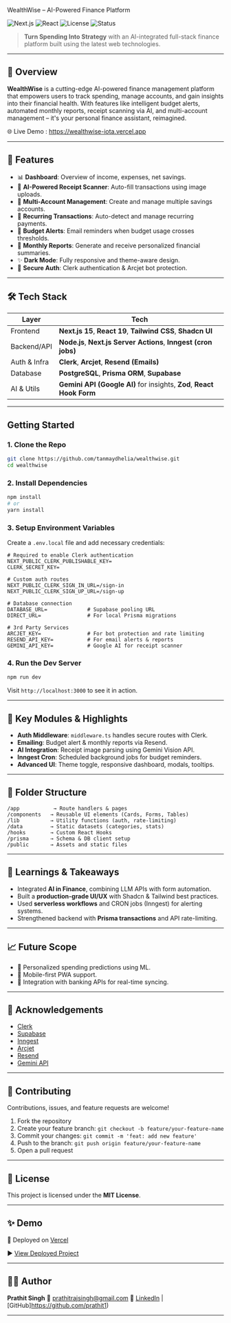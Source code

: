 WealthWise – AI-Powered Finance Platform

![Next.js](https://img.shields.io/badge/Next.js-15-blue)
![React](https://img.shields.io/badge/React-19-blue)
![License](https://img.shields.io/badge/license-MIT-green)
![Status](https://img.shields.io/badge/status-active-brightgreen)

> **Turn Spending Into Strategy** with an AI-integrated full-stack finance platform built using the latest web technologies.


---

## 🚀 Overview

**WealthWise** is a cutting-edge AI-powered finance management platform that empowers users to track spending, manage accounts, and gain insights into their financial health. With features like intelligent budget alerts, automated monthly reports, receipt scanning via AI, and multi-account management – it's your personal finance assistant, reimagined.

🌐 Live Demo : https://wealthwise-iota.vercel.app

---

## 🧠 Features

- 📊 **Dashboard**: Overview of income, expenses, net savings.
- 🧾 **AI-Powered Receipt Scanner**: Auto-fill transactions using image uploads.
- 💼 **Multi-Account Management**: Create and manage multiple savings accounts.
- 🔁 **Recurring Transactions**: Auto-detect and manage recurring payments.
- 🔔 **Budget Alerts**: Email reminders when budget usage crosses thresholds.
- 📅 **Monthly Reports**: Generate and receive personalized financial summaries.
- ✨ **Dark Mode**: Fully responsive and theme-aware design.
- 🔐 **Secure Auth**: Clerk authentication & Arcjet bot protection.

---

## 🛠️ Tech Stack

| Layer        | Tech                                                                 |
|--------------|----------------------------------------------------------------------|
| Frontend     | **Next.js 15**, **React 19**, **Tailwind CSS**, **Shadcn UI**        |
| Backend/API  | **Node.js**, **Next.js Server Actions**, **Inngest (cron jobs)**     |
| Auth & Infra | **Clerk**, **Arcjet**, **Resend (Emails)**                           |
| Database     | **PostgreSQL**, **Prisma ORM**, **Supabase**                         |
| AI & Utils   | **Gemini API (Google AI)** for insights, **Zod**, **React Hook Form**|

---

## Getting Started

### 1. Clone the Repo

```bash
git clone https://github.com/tanmaydhelia/wealthwise.git
cd wealthwise
```

### 2. Install Dependencies

```bash
npm install
# or
yarn install
```

### 3. Setup Environment Variables

Create a `.env.local` file and add necessary credentials:

```env
# Required to enable Clerk authentication
NEXT_PUBLIC_CLERK_PUBLISHABLE_KEY=
CLERK_SECRET_KEY=

# Custom auth routes
NEXT_PUBLIC_CLERK_SIGN_IN_URL=/sign-in
NEXT_PUBLIC_CLERK_SIGN_UP_URL=/sign-up

# Database connection
DATABASE_URL=             # Supabase pooling URL
DIRECT_URL=               # For local Prisma migrations

# 3rd Party Services
ARCJET_KEY=               # For bot protection and rate limiting
RESEND_API_KEY=           # For email alerts & reports
GEMINI_API_KEY=           # Google AI for receipt scanner

```

### 4. Run the Dev Server

```bash
npm run dev
```

Visit `http://localhost:3000` to see it in action.

---

## 🧪 Key Modules & Highlights

* **Auth Middleware**: `middleware.ts` handles secure routes with Clerk.
* **Emailing**: Budget alert & monthly reports via Resend.
* **AI Integration**: Receipt image parsing using Gemini Vision API.
* **Inngest Cron**: Scheduled background jobs for budget reminders.
* **Advanced UI**: Theme toggle, responsive dashboard, modals, tooltips.

---

## 📂 Folder Structure

```
/app           → Route handlers & pages
/components   → Reusable UI elements (Cards, Forms, Tables)
/lib          → Utility functions (auth, rate-limiting)
/data         → Static datasets (categories, stats)
/hooks        → Custom React Hooks
/prisma       → Schema & DB client setup
/public       → Assets and static files
```

---

## 🧠 Learnings & Takeaways

* Integrated **AI in Finance**, combining LLM APIs with form automation.
* Built a **production-grade UI/UX** with Shadcn & Tailwind best practices.
* Used **serverless workflows** and CRON jobs (Inngest) for alerting systems.
* Strengthened backend with **Prisma transactions** and API rate-limiting.

---

## 📈 Future Scope

* 🔮 Personalized spending predictions using ML.
* 📱 Mobile-first PWA support.
* 🏦 Integration with banking APIs for real-time syncing.

---

## 🙌 Acknowledgements

* [Clerk](https://clerk.dev/)
* [Supabase](https://supabase.com/)
* [Inngest](https://www.inngest.com/)
* [Arcjet](https://arcjet.com/)
* [Resend](https://resend.com/)
* [Gemini API](https://deepmind.google/technologies/gemini/)

---

## 🤝 Contributing

Contributions, issues, and feature requests are welcome!

1. Fork the repository
2. Create your feature branch: `git checkout -b feature/your-feature-name`
3. Commit your changes: `git commit -m 'feat: add new feature'`
4. Push to the branch: `git push origin feature/your-feature-name`
5. Open a pull request

---

## 📄 License

This project is licensed under the **MIT License**.

---

## ✨ Demo
🚀 Deployed on [Vercel](https://vercel.com/)

▶️ [View Deployed Project](https://wealthwise-iota.vercel.app)

---

## 🙋‍♂️ Author

**Prathit Singh**
📧 [prathitrajsingh@gmail.com](mailto:prathitrajsingh@gmail.com)
🔗 [LinkedIn](https://www.linkedin.com/in/prathit-singh-cs/) | [GitHub]https://github.com/prathit1)

---
